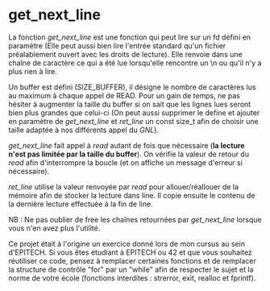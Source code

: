 # get_next_line

La fonction *get_next_line* est une fonction qui peut lire sur un fd défini en paramètre (Elle peut aussi bien lire l'entrée standard qu'un fichier préalablement ouvert avec les droits de lecture). Elle renvoie dans une chaîne de caractère ce qui a été lue lorsqu'elle rencontre un \n ou qu'il n'y a plus rien à lire.

Un buffer est défini (SIZE_BUFFER), il désigne le nombre de caractères lus au maximum à chaque appel de READ. Pour un gain de temps, ne pas hésiter à augmenter la taille du buffer si on sait que les lignes lues seront bien plus grandes que celui-ci (On peut aussi supprimer le define et ajouter en paramètre de *get_next_line* et *ret_line* un const size_t afin de choisir une taille adaptée à nos différents appel du *GNL*).

*get_next_line* fait appel à *read* autant de fois que nécessaire (**la lecture n'est pas limitée par la taille du buffer**). On vérifie la valeur de retour du *read* afin d'interrompre la boucle (et on affiche un message d'erreur si nécessaire).

*ret_line* utilise la valeur renvoyée par *read* pour allouer/réallouer de la mémoire afin de stocker la lecture dans line. Il copie ensuite le contenu de la dernière lecture effectuée à la fin de line.

NB : Ne pas oublier de free les chaînes retournées par *get_next_line* lorsque vous n'en avez plus l'utilité.

Ce projet était à l'origine un exercice donné lors de mon cursus au sein d'EPITECH.
Si vous êtes étudiant à EPITECH ou 42 et que vous souhaitez réutiliser ce code, pensez à remplacer certaines fonctions et de remplacer la structure de contrôle "for" par un "while" afin de respecter le sujet et la norme de votre école (fonctions interdites : strerror, exit, realloc et fprintf).
